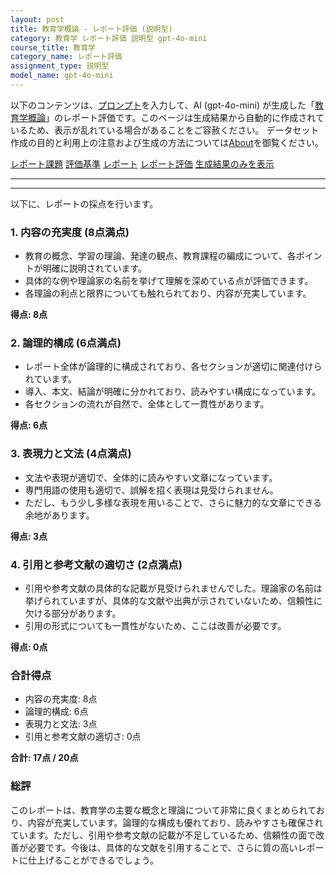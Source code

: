 ```yaml
---
layout: post
title: 教育学概論 - レポート評価 (説明型)
category: 教育学 レポート評価 説明型 gpt-4o-mini
course_title: 教育学
category_name: レポート評価
assignment_type: 説明型
model_name: gpt-4o-mini
---
```


以下のコンテンツは、[プロンプト](https://github.com/takedatoshiyuki/synthetic_assignments/tree/main/generated/教育学/gpt-4o-mini/prompt_レポート評価-説明型.md)を入力して、AI (gpt-4o-mini) が生成した「[教育学概論](/contents/教育学/)」のレポート評価です。このページは生成結果から自動的に作成されているため、表示が乱れている場合があることをご容赦ください。
データセット作成の目的と利用上の注意および生成の方法については[About](/About)を御覧ください。

[レポート課題](../レポート課題-説明型)
[評価基準](../評価基準-説明型)
[レポート](../レポート-説明型)
[レポート評価](../レポート評価-説明型)
[生成結果のみを表示](https://github.com/takedatoshiyuki/synthetic_assignments/tree/main/generated/教育学/gpt-4o-mini/レポート評価-説明型.md)
  

***
***
  
以下に、レポートの採点を行います。

### 1. 内容の充実度 (8点満点)
- 教育の概念、学習の理論、発達の観点、教育課程の編成について、各ポイントが明確に説明されています。
- 具体的な例や理論家の名前を挙げて理解を深めている点が評価できます。
- 各理論の利点と限界についても触れられており、内容が充実しています。

**得点: 8点**

### 2. 論理的構成 (6点満点)
- レポート全体が論理的に構成されており、各セクションが適切に関連付けられています。
- 導入、本文、結論が明確に分かれており、読みやすい構成になっています。
- 各セクションの流れが自然で、全体として一貫性があります。

**得点: 6点**

### 3. 表現力と文法 (4点満点)
- 文法や表現が適切で、全体的に読みやすい文章になっています。
- 専門用語の使用も適切で、誤解を招く表現は見受けられません。
- ただし、もう少し多様な表現を用いることで、さらに魅力的な文章にできる余地があります。

**得点: 3点**

### 4. 引用と参考文献の適切さ (2点満点)
- 引用や参考文献の具体的な記載が見受けられませんでした。理論家の名前は挙げられていますが、具体的な文献や出典が示されていないため、信頼性に欠ける部分があります。
- 引用の形式についても一貫性がないため、ここは改善が必要です。

**得点: 0点**

### 合計得点
- 内容の充実度: 8点
- 論理的構成: 6点
- 表現力と文法: 3点
- 引用と参考文献の適切さ: 0点

**合計: 17点 / 20点**

### 総評
このレポートは、教育学の主要な概念と理論について非常に良くまとめられており、内容が充実しています。論理的な構成も優れており、読みやすさも確保されています。ただし、引用や参考文献の記載が不足しているため、信頼性の面で改善が必要です。今後は、具体的な文献を引用することで、さらに質の高いレポートに仕上げることができるでしょう。
